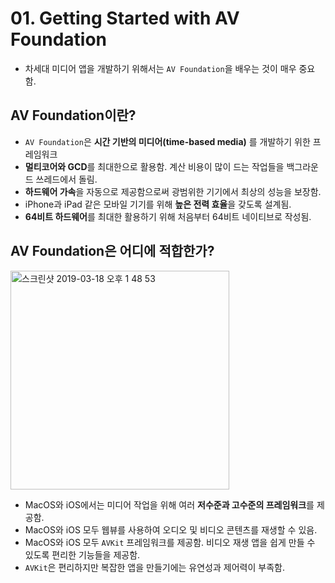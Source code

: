 # 01. Getting Started with AV Foundation

- 차세대 미디어 앱을 개발하기 위해서는 `AV Foundation`을 배우는 것이 매우 중요함.

## AV Foundation이란?
- `AV Foundation`은 **시간 기반의 미디어(time-based media)** 를 개발하기 위한 프레임워크
- **멀티코어와 GCD**를 최대한으로 활용함. 계산 비용이 많이 드는 작업들을 백그라운드 쓰레드에서 돌림.
- **하드웨어 가속**을 자동으로 제공함으로써 광범위한 기기에서 최상의 성능을 보장함.
- iPhone과 iPad 같은 모바일 기기를 위해 **높은 전력 효율**을 갖도록 설계됨.
- **64비트 하드웨어**를 최대한 활용하기 위해 처음부터 64비트 네이티브로 작성됨.

## AV Foundation은 어디에 적합한가?
<img width="350" alt="스크린샷 2019-03-18 오후 1 48 53" src="https://user-images.githubusercontent.com/12539719/54507458-c3bd8900-4984-11e9-8fbe-ee2062f2aafc.png">

- MacOS와 iOS에서는 미디어 작업을 위해 여러 **저수준과 고수준의 프레임워크**를 제공함.
- MacOS와 iOS 모두 웹뷰를 사용하여 오디오 및 비디오 콘텐츠를 재생할 수 있음.
- MacOS와 iOS 모두 `AVKit` 프레임워크를 제공함. 비디오 재생 앱을 쉽게 만들 수 있도록 편리한 기능들을 제공함.
- `AVKit`은 편리하지만 복잡한 앱을 만들기에는 유연성과 제어력이 부족함. 

